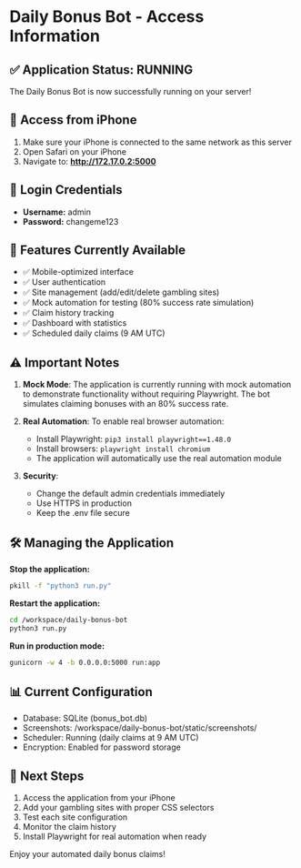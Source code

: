 # Daily Bonus Bot - Access Information

## ✅ Application Status: RUNNING

The Daily Bonus Bot is now successfully running on your server!

## 📱 Access from iPhone

1. Make sure your iPhone is connected to the same network as this server
2. Open Safari on your iPhone
3. Navigate to: **http://172.17.0.2:5000**

## 🔐 Login Credentials

- **Username:** admin
- **Password:** changeme123

## 🚀 Features Currently Available

- ✅ Mobile-optimized interface
- ✅ User authentication
- ✅ Site management (add/edit/delete gambling sites)
- ✅ Mock automation for testing (80% success rate simulation)
- ✅ Claim history tracking
- ✅ Dashboard with statistics
- ✅ Scheduled daily claims (9 AM UTC)

## ⚠️ Important Notes

1. **Mock Mode**: The application is currently running with mock automation to demonstrate functionality without requiring Playwright. The bot simulates claiming bonuses with an 80% success rate.

2. **Real Automation**: To enable real browser automation:
   - Install Playwright: `pip3 install playwright==1.48.0`
   - Install browsers: `playwright install chromium`
   - The application will automatically use the real automation module

3. **Security**: 
   - Change the default admin credentials immediately
   - Use HTTPS in production
   - Keep the .env file secure

## 🛠️ Managing the Application

**Stop the application:**
```bash
pkill -f "python3 run.py"
```

**Restart the application:**
```bash
cd /workspace/daily-bonus-bot
python3 run.py
```

**Run in production mode:**
```bash
gunicorn -w 4 -b 0.0.0.0:5000 run:app
```

## 📊 Current Configuration

- Database: SQLite (bonus_bot.db)
- Screenshots: /workspace/daily-bonus-bot/static/screenshots/
- Scheduler: Running (daily claims at 9 AM UTC)
- Encryption: Enabled for password storage

## 🎯 Next Steps

1. Access the application from your iPhone
2. Add your gambling sites with proper CSS selectors
3. Test each site configuration
4. Monitor the claim history
5. Install Playwright for real automation when ready

Enjoy your automated daily bonus claims!